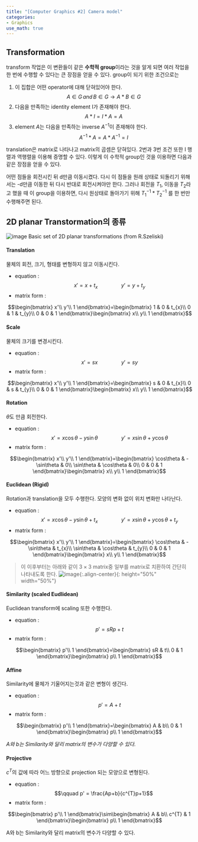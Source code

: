 ```yaml
---
title: "[Computer Graphics #2] Camera model"
categories:
- Graphics
use_math: true
---
```


## Transformation
transform 작업은 이 변환들이 같은 **수학적 group**이라는 것을 알게 되면 여러 작업을 한 번에 수행할 수 있다는 큰 장점을 얻을 수 있다.
group이 되기 위한 조건으로는
1. 이 집합은 어떤 operator에 대해 닫혀있어야 한다.
$$A \in G\,and\,B \in G \rightarrow A*B \in G$$
2. 다음을 만족하는 identity element I가 존재해야 한다.  
$$A*I=I*A=A$$
3. element $A$는 다음을 만족하는 inverse $A^{-1}$이 존재해야 한다.
$$A^{-1}*A = A*A^{-1}=I$$

translation은 matrix로 나타나고 matrix의 곱셈은 닫혀있다. 2번과 3번 조건 또한 I 행렬과 역행렬을 이용해 증명할 수 있다. 이렇게 이 수학적 group인 것을 이용하면 다음과 같은 장점을 얻을 수 있다.

어떤 점들을 회전시킨 뒤 d만큼 이동시켰다. 다시 이 점들을 원래 상태로 되돌리기 위해서는 -d만큼 이동한 뒤 다시 반대로 회전시켜야만 한다. 그러나 회전을 $T_{1}$, 이동을 $T_{2}$라고 했을 때 이 group을 이용하면, 다시 원상태로 돌아가기 위해 $T_{1}^{-1} * T_{2}^{-1}$ 를 한 번만 수행해주면 된다.

## 2D planar Transtormation의 종류
![image](https://user-images.githubusercontent.com/79836443/114275830-01574800-9a5f-11eb-95c5-822f00bd6633.png)
    Basic set of 2D planar transformations (from R.Szeliski)
	
#### Translation
물체의 회전, 크기, 형태를 변형하지 않고 이동시킨다.

- equation :
$$\qquad x' = x + t_{x}\qquad\qquad y' = y+t_{y}$$
- matrix form :


$$\begin{bmatrix}
x'\\ 
y'\\ 
1
\end{bmatrix}=\begin{bmatrix}
1 & 0 & t_{x}\\ 
0 & 1 & t_{y}\\ 
0 & 0 & 1
\end{bmatrix}\begin{bmatrix}
x\\ 
y\\ 
1
\end{bmatrix}$$

#### Scale
물체의 크기를 변경시킨다.

- equation : 
$$\qquad x' = sx\qquad\qquad y' = sy$$
- matrix form :


$$\begin{bmatrix}
x'\\ 
y'\\ 
1
\end{bmatrix}=\begin{bmatrix}
s & 0 & t_{x}\\ 
0 & s & t_{y}\\ 
0 & 0 & 1
\end{bmatrix}\begin{bmatrix}
x\\ 
y\\ 
1
\end{bmatrix}$$

#### Rotation
$\theta$도 만큼 회전한다.

- equation : 
$$\qquad x' = x\cos\theta-y\sin\theta\qquad\qquad y' = x\sin\theta+y\cos\theta$$
- matrix form :


$$\begin{bmatrix}
x'\\ 
y'\\ 
1
\end{bmatrix}=\begin{bmatrix}
\cos\theta & -\sin\theta & 0\\ 
\sin\theta & \cos\theta & 0\\ 
0 & 0 & 1
\end{bmatrix}\begin{bmatrix}
x\\ 
y\\ 
1
\end{bmatrix}$$

#### Euclidean (Rigid)
Rotation과 translation을 모두 수행한다. 모양의 변화 없이 위치 변화만 나타난다.

- equation : 
$$\qquad x' = x\cos\theta-y\sin\theta+t_{x}\qquad\qquad y' = x\sin\theta+y\cos\theta+t_{y}$$
- matrix form :


$$\begin{bmatrix}
x'\\ 
y'\\ 
1
\end{bmatrix}=\begin{bmatrix}
\cos\theta & -\sin\theta & t_{x}\\ 
\sin\theta & \cos\theta & t_{y}\\ 
0 & 0 & 1
\end{bmatrix}\begin{bmatrix}
x\\ 
y\\ 
1
\end{bmatrix}$$

>이 이후부터는 아래와 같이 $3\times3$ matrix중 일부를 matrix로 치환하여 간단히 나타내도록 한다.
![image](https://user-images.githubusercontent.com/79836443/114277029-5ea1c800-9a64-11eb-9f97-64a70b7096ac.png){:.align-center}{: height="50%" width="50%"}


#### Similarity (scaled Eudlidean)
Euclidean transform에 scaling 또한 수행한다.

- equation : 
$$\qquad p' = sRp+t$$
- matrix form :


$$\begin{bmatrix}
p'\\ 
1 \end{bmatrix}=\begin{bmatrix}
sR & t\\ 
0 & 1
\end{bmatrix}\begin{bmatrix}
p\\ 
1
\end{bmatrix}$$

#### Affine
Similarity에 물체가 기울어지는것과 같은 변형이 생긴다.

- equation : 
$$\qquad p' = A+t$$
- matrix form :


$$\begin{bmatrix}
p'\\ 
1 \end{bmatrix}=\begin{bmatrix}
A & b\\ 
0 & 1
\end{bmatrix}\begin{bmatrix}
p\\ 
1
\end{bmatrix}$$

*A와 b는 Similarity와 달리 matrix의 변수가 다양할 수 있다.*
#### Projective
$c^{T}$의 값에 따라 어느 방향으로 projection 되는 모양으로 변형된다.

- equation : 
$$\qquad p' = \frac{Ap+b}{c^{T}p+1}$$
- matrix form :


$$\begin{bmatrix}
p'\\ 
1 \end{bmatrix}\sim\begin{bmatrix}
A & b\\ 
c^{T} & 1
\end{bmatrix}\begin{bmatrix}
p\\ 
1
\end{bmatrix}$$

A와 b는 Similarity와 달리 matrix의 변수가 다양할 수 있다.
